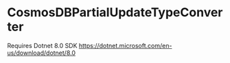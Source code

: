 # CosmosDBPartialUpdateTypeConverter

Requires Dotnet 8.0 SDK
https://dotnet.microsoft.com/en-us/download/dotnet/8.0